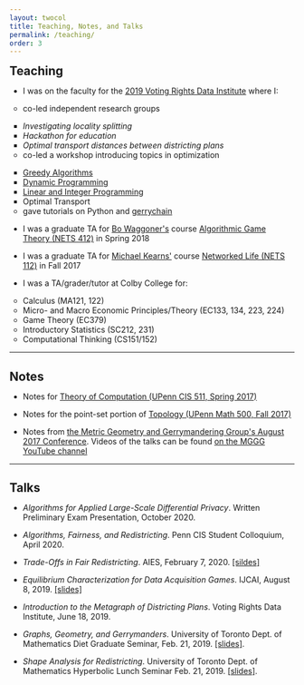 ```yaml
---
layout: twocol
title: Teaching, Notes, and Talks
permalink: /teaching/
order: 3
---
```



<h2 style="margin-bottom: 7px; margin-top:10px" > Teaching </h2>


<ul>
	<li>I was on the faculty for the <a href="https://gerrydata.org"> 2019 Voting Rights Data Institute</a> where I:</li>
	<ul style="padding:0px;margin-bottom:0px">
		<li>co-led independent research groups</li>
		<ul style="padding:0px;margin-bottom:0px">
			<li> <i>Investigating locality splitting</i></li>
			<li> <i>Hackathon for education</i></li>
			<li><i>Optimal transport distances between districting plans</i></li>
		</ul>
		<li> co-led a workshop introducing topics in optimization</li>
		<ul style="padding:0px;margin-bottom:0px">
			<li> <a href="https://sites.tufts.edu/vrdi/files/2019/06/Opt-Day-1.pdf">Greedy Algorithms</a></li>
			<li><a href="https://sites.tufts.edu/vrdi/files/2019/06/Opt-Day-2.pdf">Dynamic Programming</a></li>
			<li><a href="https://sites.tufts.edu/vrdi/files/2019/06/Opt-Day-3.pdf">Linear and Integer Programming</a></li>
			<li>Optimal Transport</li>
		</ul>
		<li> gave tutorials on Python and <a href="https://github.com/mggg/gerrychain">gerrychain</a></li>
	</ul>
</ul>


<ul>
	<li>I was a graduate TA for <a href="https://www.bowaggoner.com/">Bo Waggoner's</a> course <a href="https://www.bowaggoner.com/courses/2018/nets412/">Algorithmic Game Theory (NETS 412)</a> in Spring 2018</li>
</ul>
<ul>
	<li>I was a graduate TA for <a href = "https://cis.upenn.edu/~mkearns">Michael Kearns'</a> course <a href="https://www.cis.upenn.edu/~mkearns/teaching/NetworkedLife/">Networked Life (NETS 112)</a> in Fall 2017</li>
</ul>
<ul>
	<li>I was a TA/grader/tutor at Colby College for:</li>
	<ul style="padding:0px;margin-bottom:0px">
		<li>Calculus (MA121, 122)</li>
		<li>Micro- and Macro Economic Principles/Theory (EC133, 134, 223, 224)</li>
		<li>Game Theory (EC379)</li>
		<li>Introductory Statistics (SC212, 231)</li>
		<li>Computational Thinking (CS151/152)</li>
	</ul>
</ul>



----

<h2 style="margin-bottom: 7px" > Notes </h2>


* Notes for [Theory of Computation (UPenn CIS 511, Spring 2017)](http://zachschutzman.com/assets/notes/toc511.pdf)

* Notes for the point-set portion of [Topology (UPenn Math 500, Fall 2017)](http://zachschutzman.com/assets/notes/topo500-ptset.pdf)

* Notes from [the Metric Geometry and Gerrymandering Group's August 2017 Conference](http://zachschutzman.com/assets/notes/mggg.pdf).  Videos of the talks can be found [on the MGGG YouTube channel](https://www.youtube.com/channel/UCXhynY38HLgR8Bp6918i5lg)





----

<h2 style="margin-bottom: 7px" > Talks </h2>

- <i>Algorithms for Applied Large-Scale Differential Privacy</i>. Written Preliminary Exam Presentation, October 2020. 

- <i>Algorithms, Fairness, and Redistricting</i>. Penn CIS Student Colloquium, April 2020. 

- <i> Trade-Offs in Fair Redistricting</i>. AIES, February 7, 2020. [[sildes]](/assets/slides/tradeoffs_aies.pptx)  

- <i> Equilibrium Characterization for Data Acquisition Games</i>. IJCAI, August 8, 2019.  [[slides]](/assets/slides/mlgames_ijcai.pdf)

- <i> Introduction to the Metagraph of Districting Plans</i>. Voting Rights Data Institute, June 18, 2019.  

- <i> Graphs, Geometry, and Gerrymanders</i>.  University of Toronto Dept. of Mathematics Diet Graduate Seminar, Feb. 21, 2019. [[slides]](/assets/slides/gerrymath.pdf).

- <i> Shape Analysis for Redistricting</i>. University of Toronto Dept. of Mathematics Hyperbolic Lunch Seminar Feb. 21, 2019. [[slides]](/assets/slides/gerrygeom.pdf).



<!-- <div style="border: 4px solid black;border-radius: 15px; background: #f6f6f6; position:relative;min-height: 180px">
    <div style="width: 165px; height:150px; float: left; position: absolute; top: 0; bottom: 0; margin: auto;">
        <img src="/assets/images/dualgerry2.png" width="150" height="150" style="border-radius: 5%; border: solid black 2px; transform: translate(15px,0px);" />
    </div>
	<div style="margin-left: 180px;padding: 15px; padding-top:0px">
	    <h2 style="font-size:1.2em; margin-top:0px; text-align:center; word-break: break-all; hyphens: auto; color:$text-color">
	    	<a href="/assets/slides/gerrymath.pdf" style="color: black; text-decoration: none;" >
	    	Graphs, Geometry, and Gerrymanders
	    </a>
	    </h2>
	    <p style="color: $text-color; margin-left: 0px; margin-top: 5px; margin-right: 15px; margin-bottom: 10px; font-size: 0.9em; line-height: 110%;">
	        A brief mathematical overview of modern research in redistricting, building up to the use of Markov chain Monte Carlo methods for sampling plans.
<br /> <br />
	        Given at the University of Toronto Dept. of Mathematics <i>Diet Graduate Seminar</i>.
	   		<br /> <br />
	        <a href="/assets/slides/gerrymath.pdf" style="float: left; position:absolute; bottom:10px; left:180px"><b>
	        	View Slides (PDF)
	        </b></a>
	        <span style="float: right; font-size: .9em; position:absolute; bottom:10px; right: 10px;">
	        February 21, 2019
	    </span>
	    </p>
	</div>
</div>

<br />
<div style="border: 4px solid black;border-radius: 15px; background: #f6f6f6; position:relative;min-height: 180px">
    <div style="width: 165px; height:150px; float: left; position: absolute; top: 0; bottom: 0; margin: auto;">
        <img src="/assets/images/csfschema.png" width="150" height="150" style="border-radius: 5%; border: solid black 2px; transform: translate(15px,0px);" />
    </div>
	<div style="margin-left: 180px;padding: 15px; padding-top:0px">
	    <h2 style="font-size:1.2em; margin-top:0px; text-align:center; word-break: break-all; hyphens: auto; color:$text-color">
	    	<a href="/assets/slides/gerrygeom.pdf" style="color: black; text-decoration: none;" >
	    	Shape Analysis for Redistricting
	    </a>
	    </h2>
	    <p style="color: $text-color; margin-left: 0px; margin-top: 5px; margin-right: 15px; margin-bottom: 10px; font-size: 0.9em; line-height: 110%;">
	        A survey of recent work on modernizing the geometric tools used in redistricting, including total variation isoperimetric profiles, curve-shortening flow, and discrete and graph-spectral methods.
<br /> <br />
	        Given at the University of Toronto Dept. of Mathematics <i>Hyperbolic Lunch</i>.
	   		<br /> <br />
	        <a href="/assets/slides/gerrygeom.pdf" style="float: left; position:absolute; bottom:10px; left:180px"><b>
	        	View Slides (PDF)
	        </b></a>
	        <span style="float: right; font-size: .9em; position:absolute; bottom:10px; right: 10px;">
	        February 21, 2019
	    </span>
	    </p>
	</div>
</div> -->


